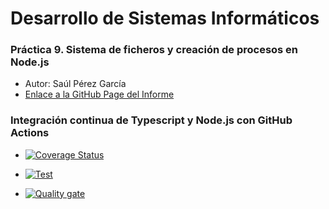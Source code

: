 # Desarrollo de Sistemas Informáticos
### Práctica 9. Sistema de ficheros y creación de procesos en Node.js

* Autor: Saúl Pérez García
* [Enlace a la GitHub Page del Informe]()


### Integración continua de Typescript y Node.js con GitHub Actions


* [![Coverage Status](https://coveralls.io/repos/github/ULL-ESIT-INF-DSI-2021/ull-esit-inf-dsi-20-21-prct09-async-fs-process-ostream07/badge.svg?branch=master)](https://coveralls.io/github/ULL-ESIT-INF-DSI-2021/ull-esit-inf-dsi-20-21-prct09-async-fs-process-ostream07?branch=master)


* [![Test](https://github.com/ULL-ESIT-INF-DSI-2021/ull-esit-inf-dsi-20-21-prct09-async-fs-process-ostream07/actions/workflows/node.js.yml/badge.svg)](https://github.com/ULL-ESIT-INF-DSI-2021/ull-esit-inf-dsi-20-21-prct09-async-fs-process-ostream07/actions/workflows/node.js.yml)


* [![Quality gate](https://sonarcloud.io/api/project_badges/quality_gate?project=ULL-ESIT-INF-DSI-2021_ull-esit-inf-dsi-20-21-prct09-async-fs-process-ostream07)](https://sonarcloud.io/dashboard?id=ULL-ESIT-INF-DSI-2021_ull-esit-inf-dsi-20-21-prct09-async-fs-process-ostream07)